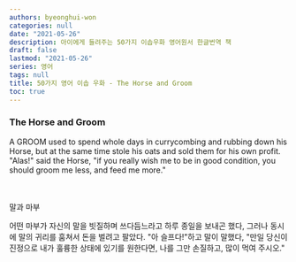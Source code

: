 ```yaml
---
authors: byeonghui-won
categories: null
date: "2021-05-26"
description: 아이에게 들려주는 50가지 이솝우화 영어원서 한글번역 책
draft: false
lastmod: "2021-05-26"
series: 영어
tags: null
title: 50가지 영어 이솝 우화 - The Horse and Groom
toc: true
---
```


### The Horse and Groom

A GROOM used to spend whole days in currycombing and rubbing down his Horse, but at the same time stole his oats and sold them for his own profit. "Alas!" said the Horse, "if you really wish me to be in good condition, you should groom me less, and feed me more."

　

말과 마부

   



어떤 마부가 자신의 말을 빗질하며 쓰다듬느라고 하루 종일을 보내곤 했다, 그러나 동시에 말의 귀리를 훔쳐서 돈을 벌려고 팔았다. "아 슬프다!"하고 말이 말했다, "만일 당신이 진정으로 내가 훌륭한 상태에 있기를 원한다면, 나를 그만 손질하고, 많이 먹여 주시오."

　
